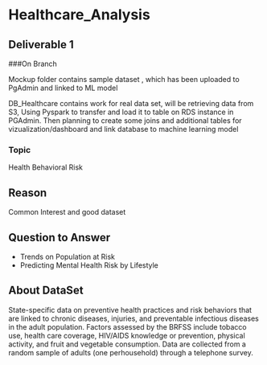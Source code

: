 # Healthcare_Analysis
## Deliverable 1 
###On Branch 

Mockup folder contains sample dataset , which has been uploaded to PgAdmin and linked to ML model 

DB_Healthcare contains work for real data set, will be retrieving data from S3, Using Pyspark to transfer and  load it to table on RDS instance in PGAdmin. Then planning to create some joins and additional tables for vizualization/dashboard and link database to machine learning model 




### Topic

Health Behavioral Risk 

## Reason

Common Interest and good dataset 

## Question to Answer 

- Trends on Population at Risk 
- Predicting Mental Health Risk by Lifestyle


## About DataSet
State-specific data on preventive health practices and risk
behaviors that are linked to chronic diseases, injuries, and preventable infectious diseases in the adult population.
Factors assessed by the BRFSS include tobacco use, health care coverage, HIV/AIDS knowledge or prevention, physical activity, and fruit and vegetable consumption. Data are collected from a random sample of adults (one perhousehold) through a telephone survey.

